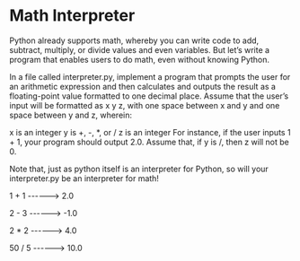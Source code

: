 # Math Interpreter
Python already supports math, whereby you can write code to add, subtract, 
multiply, or divide values and even variables. But let’s write a program that 
enables users to do math, even without knowing Python.

In a file called interpreter.py, implement a program that prompts the user for 
an arithmetic expression and then calculates and outputs the result as a 
floating-point value formatted to one decimal place. Assume that the user’s 
input will be formatted as x y z, with one space between x and y and one space 
between y and z, wherein:

x is an integer
y is +, -, *, or /
z is an integer
For instance, if the user inputs 1 + 1, your program should output 2.0. Assume 
that, if y is /, then z will not be 0.

Note that, just as python itself is an interpreter for Python, so will your 
interpreter.py be an interpreter for math!

1 + 1  ------> 2.0

2 - 3  ------> -1.0

2 * 2  ------> 4.0

50 / 5 ------> 10.0
